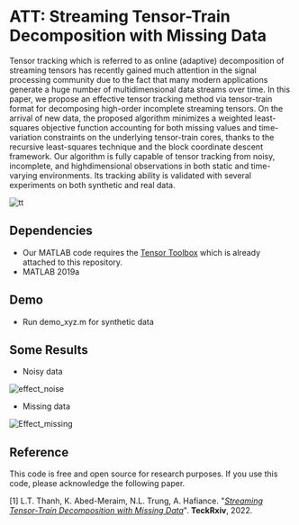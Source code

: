 # ATT: Streaming Tensor-Train Decomposition with Missing Data

Tensor tracking which is referred to as online (adaptive) decomposition of streaming tensors has recently gained much attention in the signal processing community due to the
fact that many modern applications generate a huge number of multidimensional data streams over time. In this paper, we propose an effective tensor tracking method via tensor-train
format for decomposing high-order incomplete streaming tensors. On the arrival of new data, the proposed algorithm minimizes a weighted least-squares objective function accounting for both
missing values and time-variation constraints on the underlying tensor-train cores, thanks to the recursive least-squares technique and the block coordinate descent framework. Our algorithm is
fully capable of tensor tracking from noisy, incomplete, and highdimensional observations in both static and time-varying environments. Its tracking ability is validated with several experiments
on both synthetic and real data.

![tt](https://user-images.githubusercontent.com/26319211/175497122-8f6900e5-740f-4231-97a3-4556114188e7.PNG)



## Dependencies 
+ Our MATLAB code requires the [Tensor Toolbox](http://www.tensortoolbox.org/) which is already attached to this repository.
+ MATLAB 2019a


## Demo
+ Run demo_xyz.m for synthetic data

## Some Results

+ Noisy data


![effect_noise](https://user-images.githubusercontent.com/26319211/175498006-a9163a09-109e-4a22-97a7-4f4cee2e0c33.PNG)

+ Missing data


![Effect_missing](https://user-images.githubusercontent.com/26319211/175498143-2b895bb9-cd76-47ce-8e93-f18f04ed7b30.PNG)


## Reference


This code is free and open source for research purposes. If you use this code, please acknowledge the following paper.

[1] L.T. Thanh, K. Abed-Meraim, N.L. Trung, A. Hafiance. "[*Streaming Tensor-Train Decomposition with Missing Data*](https://drive.google.com/file/d/1pmIGbtrTbG6axDhM-VrfrKqgaDWhMw/view?usp=sharing)". **TeckRxiv**, 2022. 

